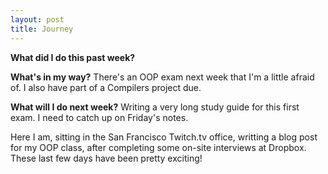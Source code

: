 ```yaml
---
layout: post
title: Journey
---
```


**What did I do this past week?** 

**What's in my way?** There's an OOP exam next week that I'm a little afraid of. I also have part of a Compilers project due.

**What will I do next week?** Writing a very long study guide for this first exam. I need to catch up on Friday's notes.

Here I am, sitting in the San Francisco Twitch.tv office, writting a blog post for my OOP class, after completing some on-site interviews at Dropbox. These last few days have been pretty exciting!
